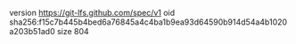 version https://git-lfs.github.com/spec/v1
oid sha256:f15c7b445b4bed6a76845a4c4ba1b9ea93d64590b914d54a4b1020a203b51ad0
size 804
